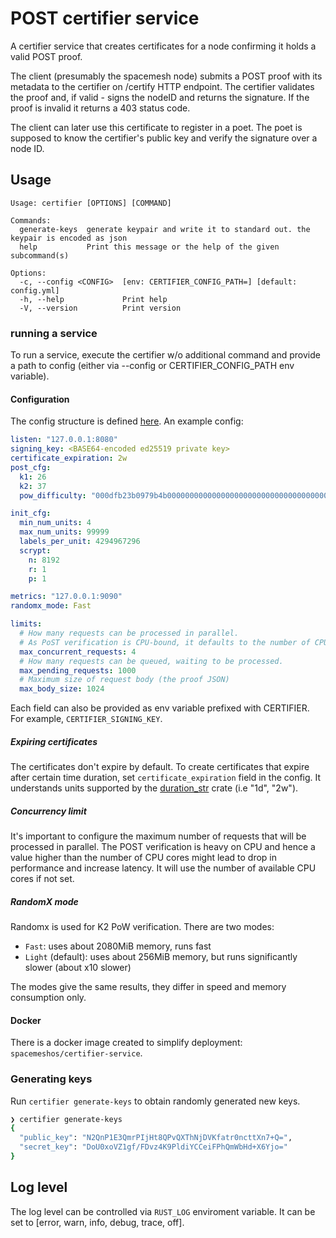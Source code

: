 # POST certifier service
A certifier service that creates certificates for a node confirming it holds a valid POST proof.

The client (presumably the spacemesh node) submits a POST proof with its metadata to the certifier on /certify HTTP endpoint. The certifier validates the proof and, if valid - signs the nodeID and returns the signature. If the proof is invalid it returns a 403 status code.

The client can later use this certificate to register in a poet. The poet is supposed to know the certifier's public key and verify the signature over a node ID.

## Usage
```
Usage: certifier [OPTIONS] [COMMAND]

Commands:
  generate-keys  generate keypair and write it to standard out. the keypair is encoded as json
  help           Print this message or the help of the given subcommand(s)

Options:
  -c, --config <CONFIG>  [env: CERTIFIER_CONFIG_PATH=] [default: config.yml]
  -h, --help             Print help
  -V, --version          Print version
```

### running a service
To run a service, execute the certifier w/o additional command and provide a path to config (either via --config or CERTIFIER_CONFIG_PATH env variable).

#### Configuration
The config structure is defined [here](src/configuration.rs). An example config:

```yaml
listen: "127.0.0.1:8080"
signing_key: <BASE64-encoded ed25519 private key>
certificate_expiration: 2w
post_cfg:
  k1: 26
  k2: 37
  pow_difficulty: "000dfb23b0979b4b000000000000000000000000000000000000000000000000"

init_cfg:
  min_num_units: 4
  max_num_units: 99999
  labels_per_unit: 4294967296
  scrypt:
    n: 8192
    r: 1
    p: 1

metrics: "127.0.0.1:9090"
randomx_mode: Fast

limits:
  # How many requests can be processed in parallel.
  # As PoST verification is CPU-bound, it defaults to the number of CPUs.
  max_concurrent_requests: 4
  # How many requests can be queued, waiting to be processed.
  max_pending_requests: 1000
  # Maximum size of request body (the proof JSON)
  max_body_size: 1024
```

Each field can also be provided as env variable prefixed with CERTIFIER. For example, `CERTIFIER_SIGNING_KEY`.

##### Expiring certificates
The certificates don't expire by default. To create certificates that expire after certain time duration,
set `certificate_expiration` field in the config. It understands units supported by the [duration_str](https://docs.rs/duration-str/0.7.1/duration_str/index.html) crate (i.e "1d", "2w").

##### Concurrency limit
It's important to configure the maximum number of requests that will be processed in parallel.
The POST verification is heavy on CPU and hence a value higher than the number of CPU cores might lead to drop in performance and increase latency.
It will use the number of available CPU cores if not set.

##### RandomX mode
Randomx is used for K2 PoW verification. There are two modes:
- `Fast`: uses about 2080MiB memory, runs fast
- `Light` (default): uses about 256MiB memory, but runs significantly slower (about x10 slower)

The modes give the same results, they differ in speed and memory consumption only.

#### Docker
There is a docker image created to simplify deployment: `spacemeshos/certifier-service`.

### Generating keys
Run `certifier generate-keys` to obtain randomly generated new keys.
```sh
❯ certifier generate-keys
{
  "public_key": "N2QnP1E3QmrPIjHt8QPvQXThNjDVKfatr0ncttXn7+Q=",
  "secret_key": "DoU0xoVZ1gf/FDvz4K9PldiYCCeiFPhQmWbHd+X6Yjo="
}
```

## Log level
The log level can be controlled via `RUST_LOG` enviroment variable. It can be set to [error, warn, info, debug, trace, off].
